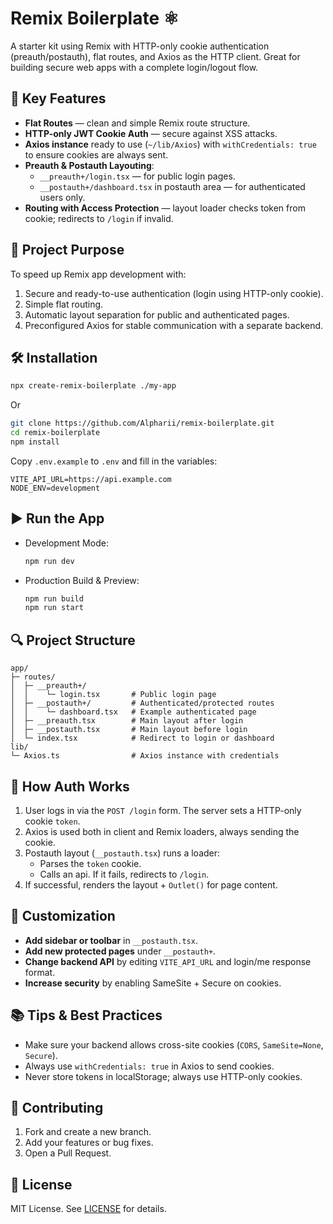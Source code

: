 # Remix Boilerplate ⚛️

A starter kit using Remix with HTTP-only cookie authentication (preauth/postauth), flat routes, and Axios as the HTTP client. Great for building secure web apps with a complete login/logout flow.

## 🚀 Key Features

- **Flat Routes** — clean and simple Remix route structure.
- **HTTP-only JWT Cookie Auth** — secure against XSS attacks.
- **Axios instance** ready to use (`~/lib/Axios`) with `withCredentials: true` to ensure cookies are always sent.
- **Preauth & Postauth Layouting**:
  - `__preauth+/login.tsx` — for public login pages.
  - `__postauth+/dashboard.tsx` in postauth area — for authenticated users only.
- **Routing with Access Protection** — layout loader checks token from cookie; redirects to `/login` if invalid.

## 🎯 Project Purpose

To speed up Remix app development with:
1. Secure and ready-to-use authentication (login using HTTP-only cookie).
2. Simple flat routing.
3. Automatic layout separation for public and authenticated pages.
4. Preconfigured Axios for stable communication with a separate backend.

## 🛠️ Installation

```bash
npx create-remix-boilerplate ./my-app
```

Or

```bash
git clone https://github.com/Alpharii/remix-boilerplate.git
cd remix-boilerplate
npm install
```

Copy `.env.example` to `.env` and fill in the variables:

```env
VITE_API_URL=https://api.example.com
NODE_ENV=development
```

## ▶️ Run the App

- Development Mode:  
  ```bash
  npm run dev
  ```
  
- Production Build & Preview:  
  ```bash
  npm run build
  npm run start
  ```

## 🔍 Project Structure

```
app/
├─ routes/
│  ├─ __preauth+/
│  │    └─ login.tsx       # Public login page
│  ├─ __postauth+/         # Authenticated/protected routes
│  │    └─ dashboard.tsx   # Example authenticated page  
│  ├─ __preauth.tsx        # Main layout after login
│  ├─ __postauth.tsx       # Main layout before login
│  └─ index.tsx            # Redirect to login or dashboard
lib/
└─ Axios.ts                # Axios instance with credentials
```

## 🧩 How Auth Works

1. User logs in via the `POST /login` form. The server sets a HTTP-only cookie `token`.
2. Axios is used both in client and Remix loaders, always sending the cookie.
3. Postauth layout (`__postauth.tsx`) runs a loader:
   - Parses the `token` cookie.
   - Calls an api. If it fails, redirects to `/login`.
4. If successful, renders the layout + `Outlet()` for page content.

## 🔧 Customization

- **Add sidebar or toolbar** in `__postauth.tsx`.
- **Add new protected pages** under `__postauth+`.
- **Change backend API** by editing `VITE_API_URL` and login/me response format.
- **Increase security** by enabling SameSite + Secure on cookies.

## 📚 Tips & Best Practices

- Make sure your backend allows cross-site cookies (`CORS`, `SameSite=None`, `Secure`).
- Always use `withCredentials: true` in Axios to send cookies.
- Never store tokens in localStorage; always use HTTP-only cookies.

## 📝 Contributing

1. Fork and create a new branch.
2. Add your features or bug fixes.
3. Open a Pull Request.

## 📄 License

MIT License. See [LICENSE](LICENSE) for details.
